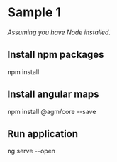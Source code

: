 # Sample 1

_Assuming you have Node installed._

## Install npm packages
npm install

## Install angular maps
npm install @agm/core --save

## Run application 
ng serve --open
